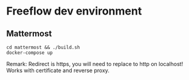 # Freeflow dev environment

## Mattermost
```
cd mattermost && ./build.sh
docker-compose up
```

Remark: Redirect is https, you will need to replace to http on localhost! Works with certificate and reverse proxy.






